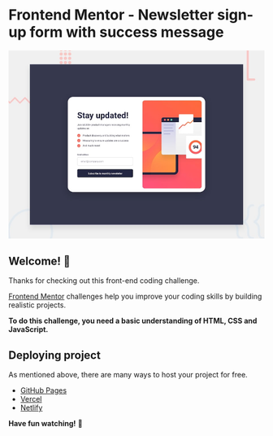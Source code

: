 # Frontend Mentor - Newsletter sign-up form with success message

![Design preview for the Newsletter sign-up form with success message coding challenge](./design/desktop-preview.jpg)

## Welcome! 👋

Thanks for checking out this front-end coding challenge.

[Frontend Mentor](https://www.frontendmentor.io) challenges help you improve your coding skills by building realistic projects.

**To do this challenge, you need a basic understanding of HTML, CSS and JavaScript.**


## Deploying project

As mentioned above, there are many ways to host your project for free.

- [GitHub Pages](https://pages.github.com/)
- [Vercel](https://vercel.com/)
- [Netlify](https://www.netlify.com/)




**Have fun watching!** 🚀
